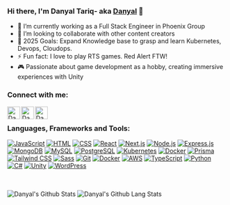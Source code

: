 ### Hi there, I'm Danyal Tariq- aka [Danyal][website] 👋


- 🌱 I’m currently working as a Full Stack Engineer in Phoenix Group 
- 👯 I’m looking to collaborate with other content creators
- 🥅 2025 Goals: Expand Knowledge base to grasp and learn Kubernetes, Devops, Cloudops.
- ⚡ Fun fact: I love to play RTS games. Red Alert FTW!
- 🎮 Passionate about game development as a hobby, creating immersive experiences with Unity  


### Connect with me:

[<img align="left" alt="Danyal Tariq Full Stack Developer" fill="#ffffff" width="29px" src="https://img.icons8.com/?size=100&id=gShLyPQH6Q4z&format=png&color=000000" />][website]
[<img align="left" alt="Danyal Full Stack Developer | LinkedIn" width="29px" src="https://cdn.jsdelivr.net/gh/devicons/devicon@latest/icons/linkedin/linkedin-original.svg" />][linkedin]
[<img align="left" alt="Danyal Full Stack Developer | LinkedIn" width="29px" src="https://cdn.svgporn.com/logos/google-gmail.svg" />][email]

<br />

### Languages, Frameworks and Tools:
[![JavaScript](https://skillicons.dev/icons?i=js)](https://skillicons.dev)
[![HTML](https://skillicons.dev/icons?i=html)](https://skillicons.dev)
[![CSS](https://skillicons.dev/icons?i=css)](https://skillicons.dev)
[![React](https://skillicons.dev/icons?i=react)](https://skillicons.dev)
[![Next.js](https://skillicons.dev/icons?i=nextjs)](https://skillicons.dev)
[![Node.js](https://skillicons.dev/icons?i=nodejs)](https://skillicons.dev)
[![Express.js](https://skillicons.dev/icons?i=express)](https://skillicons.dev)
[![MongoDB](https://skillicons.dev/icons?i=mongodb)](https://skillicons.dev)
[![MySQL](https://skillicons.dev/icons?i=mysql)](https://skillicons.dev)
[![PostgreSQL](https://skillicons.dev/icons?i=postgres)](https://skillicons.dev)
[![Kubernetes](https://skillicons.dev/icons?i=k8s)](https://skillicons.dev)
[![Docker](https://skillicons.dev/icons?i=docker)](https://skillicons.dev)
[![Prisma](https://skillicons.dev/icons?i=prisma)](https://skillicons.dev)
[![Tailwind CSS](https://skillicons.dev/icons?i=tailwind)](https://skillicons.dev)
[![Sass](https://skillicons.dev/icons?i=sass)](https://skillicons.dev)
[![Git](https://skillicons.dev/icons?i=git)](https://skillicons.dev)
[![Docker](https://skillicons.dev/icons?i=docker)](https://skillicons.dev)
[![AWS](https://skillicons.dev/icons?i=aws)](https://skillicons.dev)
[![TypeScript](https://skillicons.dev/icons?i=typescript)](https://skillicons.dev)
[![Python](https://skillicons.dev/icons?i=python)](https://skillicons.dev)
[![C#](https://skillicons.dev/icons?i=cs)](https://skillicons.dev)
[![Unity](https://skillicons.dev/icons?i=unity)](https://skillicons.dev)
[![WordPress](https://skillicons.dev/icons?i=wordpress)](https://skillicons.dev)




<br />
<br />

<div>
 <img align="top" alt="Danyal's Github Stats" src="https://github-readme-stats.vercel.app/api?username=danyal-tariq&show_icons=true&hide_border=true&hide=contribs&show=prs_merged&theme=github_dark_dimmed&hide_rank=true&include_all_commits=true" />
 <img align="bottom" alt="Danyal's Github Lang Stats" src="https://github-readme-stats.vercel.app/api/top-langs/?username=danyal-tariq&langs_count=8&hide=c,c%2B%2B&layout=compact"/>
</div>


[website]: https://danyaltariq.vercel.app
[linkedin]: https://linkedin.com/in/danyaltariq43
[email]: mailto:danialtariq43@gmail.com
